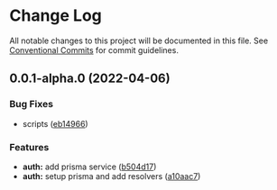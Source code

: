 # Change Log

All notable changes to this project will be documented in this file.
See [Conventional Commits](https://conventionalcommits.org) for commit guidelines.

## 0.0.1-alpha.0 (2022-04-06)

### Bug Fixes

- scripts ([eb14966](https://github.com/dsoaress/microservices/commit/eb149666cec28e39f4bace9160be9eba74f3cb6e))

### Features

- **auth:** add prisma service ([b504d17](https://github.com/dsoaress/microservices/commit/b504d17b162e2841e4da0d92e5642119aa21d109))
- **auth:** setup prisma and add resolvers ([a10aac7](https://github.com/dsoaress/microservices/commit/a10aac75658e6a0b3ae524554180b35a902a5827))
